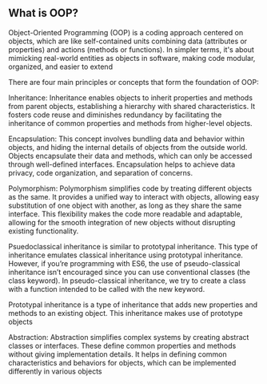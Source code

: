 ## What is OOP?
Object-Oriented Programming (OOP) is a coding approach centered on objects, which are like self-contained units combining data (attributes or properties) and actions (methods or functions). In simpler terms, it's about mimicking real-world entities as objects in software, making code modular, organized, and easier to extend

There are four main principles or concepts that form the foundation of OOP:

 Inheritance: Inheritance enables objects to inherit properties and methods from parent objects, establishing a hierarchy with shared characteristics. It fosters code reuse and diminishes  redundancy by facilitating the inheritance of common properties and methods from higher-level objects.

 Encapsulation: This concept involves bundling data and behavior within objects, and hiding the internal details of objects from the outside world. Objects encapsulate their data and methods, 
 which can only be accessed through well-defined interfaces. Encapsulation helps to achieve data privacy, code organization, and separation of concerns.

Polymorphism: Polymorphism simplifies code by treating different objects as the same. It provides a unified way to interact with objects, allowing easy substitution of one object with another, as long as they share the same interface. This flexibility makes the code more readable and adaptable, allowing for the smooth integration of new objects without disrupting existing functionality. 

Psuedoclassical inheritance is similar to prototypal inheritance. This type of inheritance emulates classical inheritance using prototypal inheritance. However, if you’re programming with ES6, the use of pseudo-classical inheritance isn’t encouraged since you can use conventional classes (the class keyword). In pseudo-classical inheritance, we try to create a class with a function intended to be called with the new keyword.

Prototypal inheritance is a type of inheritance that adds new properties and methods to an existing object. This inheritance makes use of prototype objects 

Abstraction: Abstraction simplifies complex systems by creating abstract classes or interfaces. These define common properties and methods without giving implementation details. It helps in defining common characteristics and behaviors for objects, which can be implemented differently in various objects
